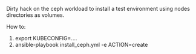 Dirty hack on the ceph workload to install a test environment using nodes directories as volumes.

How to:

1. export KUBECONFIG=....
2. ansible-playbook install_ceph.yml -e ACTION=create
